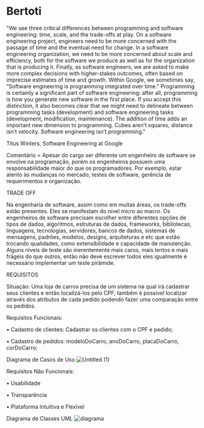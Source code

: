 # Bertoti
  "We see three critical differences between programming and software engineering: time, scale, and the trade-offs at play. On a software engineering project, engineers need to be more concerned with the passage of time and the eventual need for change. In a software engineering organization, we need to be more concerned about scale and efficiency, both for the software we produce as well as for the organization that is producing it. Finally, as software engineers, we are asked to make more complex decisions with higher-stakes outcomes, often based on imprecise estimates of time and growth. Within Google, we sometimes say, “Software engineering is programming integrated over time.” Programming is certainly a significant part of software engineering: after all, programming is how you generate new software in the first place. If you accept this distinction, it also becomes clear that we might need to delineate between programming tasks (development) and software engineering tasks (development, modification, maintenance). The addition of time adds an important new dimension to programming. Cubes aren’t squares, distance isn’t velocity. Software engineering isn’t programming."

Titus Winters, Software Engineering at Google

Comentário = Apesar do cargo ser diferente um engenheiro de software se envolve na programação, porém os engenheiros possuem uma responsabilidade maior do que os programadores. Por exemplo, estar atento às mudanças no mercado, testes de software, gerência de requerimentos e organização.

TRADE OFF

Na engenharia de software, assim como em muitas áreas, os trade-offs estão presentes. Eles se manifestam do nível micro ao macro. Os engenheiros de software precisam escolher entre diferentes opções de tipos de dados, algoritmos, estruturas de dados, frameworks, bibliotecas, linguagens, tecnologias, servidores, bancos de dados, sistemas de mensagens, padrões, modelos, designs, arquiteturas e etc que estão trocando qualidades, como extensibilidade e capacidade de manutenção. Alguns níveis de teste são inerentemente mais caros, mais lentos e mais frágeis do que outros, então não deve escrever todos eles igualmente é necessário implementar um teste pirâmide.

REQUISITOS

Situação:
Uma loja de carros precisa de um sistema na qual irá cadastrar seus clientes e então localizá-los pelo CPF, também é possível localizar através dos atributos de cada pedido podendo fazer uma comparação entre os pedidos.

Requisitos Funcionais:

• Cadastro de clientes: Cadastrar os clientes com o CPF e pedido;

• Cadastro de pedidos: modeloDoCarro, anoDoCarro, placaDoCarro, corDoCarro;

Diagrama de Casos de Uso
![Untitled (1)](https://user-images.githubusercontent.com/101812272/204935630-6a4a53b3-be98-486f-9184-2602ba795f2e.png)

Requisitos Não Funcionais:

• Usabilidade

• Transparência

• Plataforma Intuitiva e Flexível


Diagrama de Classes UML
![diagrama](https://user-images.githubusercontent.com/101812272/204941800-740fa876-279f-45d3-a463-93d280b37b3d.png)


